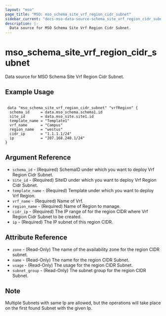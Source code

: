 ```yaml
---
layout: "mso"
page_title: "MSO: mso_schema_site_vrf_region_cidr_subnet"
sidebar_current: "docs-mso-data-source-schema_site_vrf_region_cidr_subnet"
description: |-
  Data source for MSO Schema Site Vrf Region Cidr Subnet.
---
```


# mso_schema_site_vrf_region_cidr_subnet #

 Data source for MSO Schema Site Vrf Region Cidr Subnet.

## Example Usage ##

```hcl

 data "mso_schema_site_vrf_region_cidr_subnet" "vrfRegion" {
  schema_id     = data.mso_schema.schema1.id
  site_id       = data.mso_site.site1.id
  template_name = "Template1"
  vrf_name      = "Campus"
  region_name   = "westus"
  cidr_ip       = "1.1.1.1/24"
  ip            = "207.168.240.1/24"
}

```

## Argument Reference ##

* `schema_id` - (Required) SchemaID under which you want to deploy Vrf Region Cidr Subnet.
* `site_id` - (Required) SiteID under which you want to deploy Vrf Region Cidr Subnet.
* `template_name` - (Required)  Template under which you want to deploy Vrf Region.
* `vrf_name` - (Required) Name of Vrf.
* `region_name` - (Required) Name of Region to manage.
* `cidr_ip` - (Required) The IP range of for the region CIDR where Vrf Region Cidr Subnet to be created.
* `ip` - (Required) The IP subnet of this region CIDR.


## Attribute Reference ##

* `zone` - (Read-Only) The name of the availability zone for the region CIDR subnet. 
* `name` - (Read-Only) The name for the region CIDR Subnet.
* `usage` - (Read-Only) The usage for the region CIDR Subnet.
* `subnet_group` - (Read-Only) The subnet group for the region CIDR Subnet.

## Note ##
Multiple Subnets with same Ip are allowed, but the operations will take place on the first found Subnet with the given Ip.
